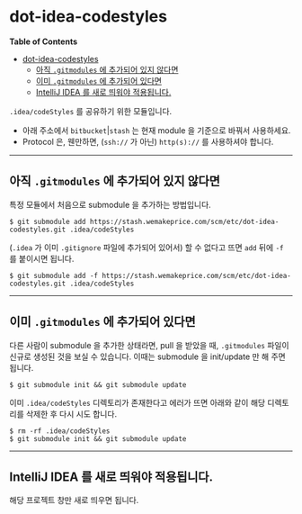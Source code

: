 # dot-idea-codestyles

<!-- markdown-toc start - Don't edit this section. Run M-x markdown-toc-generate-toc again -->
**Table of Contents**

- [dot-idea-codestyles](#dot-idea-codestyles)
    - [아직 `.gitmodules` 에 추가되어 있지 않다면](#아직-gitmodules-에-추가되어-있지-않다면)
    - [이미 `.gitmodules` 에 추가되어 있다면](#이미-gitmodules-에-추가되어-있다면)
    - [IntelliJ IDEA 를 새로 띄워야 적용됩니다.](#intellij-idea-를-새로-띄워야-적용됩니다)

<!-- markdown-toc end -->
`.idea/codeStyles` 를 공유하기 위한 모듈입니다.

* 아래 주소에서 `bitbucket`|`stash` 는 현재 module 을 기준으로 바꿔서 사용하세요.
* Protocol 은, 웬만하면, (`ssh://` 가 아닌) `http(s)://` 를 사용하셔야 합니다.

----
## 아직 `.gitmodules` 에 추가되어 있지 않다면

특정 모듈에서 처음으로 submodule 을 추가하는 방법입니다.

```
$ git submodule add https://stash.wemakeprice.com/scm/etc/dot-idea-codestyles.git .idea/codeStyles
```

(`.idea` 가 이미 `.gitignore` 파일에 추가되어 있어서) 할 수 없다고 뜨면 `add` 뒤에 `-f` 를 붙이시면 됩니다.

```
$ git submodule add -f https://stash.wemakeprice.com/scm/etc/dot-idea-codestyles.git .idea/codeStyles
```

----
## 이미 `.gitmodules` 에 추가되어 있다면

다른 사람이 submodule 을 추가한 상태라면, pull 을 받았을 때, `.gitmodules` 파일이 신규로 생성된 것을 보실 수 있습니다. 이때는 submodule 을 init/update 만 해 주면 됩니다.

```
$ git submodule init && git submodule update
```

이미 `.idea/codeStyles` 디렉토리가 존재한다고 에러가 뜨면 아래와 같이 해당 디렉토리를 삭제한 후 다시 시도 합니다.

```
$ rm -rf .idea/codeStyles
$ git submodule init && git submodule update
```

----
## IntelliJ IDEA 를 새로 띄워야 적용됩니다.

해당 프로젝트 창만 새로 띄우면 됩니다.

